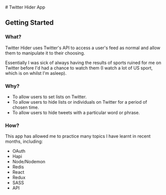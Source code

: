 # Twitter Hider App

## Getting Started

### What?

Twitter Hider uses Twitter's API to access a user's feed as normal and allow them to manipulate it to their choosing.

Essentially I was sick of always having the results of sports ruined for me on Twitter before I'd had a chance to watch them (I watch a lot of US sport, which is on whilst I'm asleep).

### Why?

* To allow users to set lists on Twitter.
* To allow users to hide lists or individuals on Twitter for a period of chosen time.
* To allow users to hide tweets with a particular word or phrase.

### How?

This app has allowed me to practice many topics I have learnt in recent months, including:

* OAuth
* Hapi
* Node/Nodemon
* Redis
* React
* Redux
* SASS
* API

